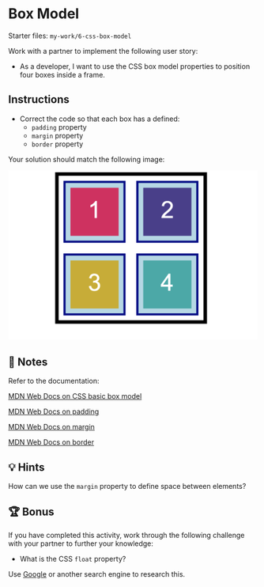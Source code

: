 # Box Model

Starter files: `my-work/6-css-box-model`

Work with a partner to implement the following user story:

- As a developer, I want to use the CSS box model properties to position four boxes inside a frame.

## Instructions

- Correct the code so that each box has a defined:
  - `padding` property
  - `margin` property
  - `border` property

Your solution should match the following image:

![Four numbered, differently colored boxes appear evenly spaced inside a larger box.](./assets/image-1.png)

## 📝 Notes

Refer to the documentation:

[MDN Web Docs on CSS basic box model](https://developer.mozilla.org/en-US/docs/Web/CSS/CSS_Box_Model)

[MDN Web Docs on padding](https://developer.mozilla.org/en-US/docs/Web/CSS/padding)

[MDN Web Docs on margin](https://developer.mozilla.org/en-US/docs/Web/CSS/margin)

[MDN Web Docs on border](https://developer.mozilla.org/en-US/docs/Web/CSS/border)

## 💡 Hints

How can we use the `margin` property to define space between elements?

## 🏆 Bonus

If you have completed this activity, work through the following challenge with your partner to further your knowledge:

- What is the CSS `float` property?

Use [Google](https://www.google.com) or another search engine to research this.
